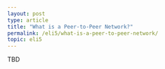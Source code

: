 ```yaml
---
layout: post
type: article
title: "What is a Peer-to-Peer Network?"
permalink: /eli5/what-is-a-peer-to-peer-network/
topic: eli5
---
```


TBD
